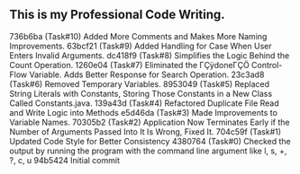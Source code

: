 ## This is my Professional Code Writing.

736b6ba  (Task#10) Added More Comments and Makes More Naming Improvements.
63bcf21  (Task#9) Added Handling for Case When User Enters Invalid Arguments.
dc418f9  (Task#8) Simplifies the Logic Behind the Count Operation.
1260e04  (Task#7) Eliminated the ΓÇÿdoneΓÇÖ Control-Flow Variable. Adds Better Response for Search Operation.
23c3ad8  (Task#6) Removed Temporary Variables.
8953049  (Task#5) Replaced String Literals with Constants, Storing Those Constants in a New Class Called Constants.java.
139a43d  (Task#4) Refactored Duplicate File Read and Write Logic into Methods
e5d46da  (Task#3) Made Improvements to Variable Names.
70305b2  (Task#2) Application Now Terminates Early if the Number of Arguments Passed Into It Is Wrong, Fixed It.
704c59f  (Task#1) Updated Code Style for Better Consistency
4380764  (Task#0) Checked the output by running the program with the command line argument like l, s, +, ?, c, u
94b5424  Initial commit